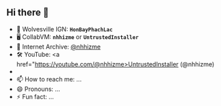 ## Hi there 👋
- 🐺 Wolvesville IGN: <b><code>HonBayPhachLac</code></b>
- 🖥️ CollabVM: <b><code>nhhizme</code></b> or <b><code>UntrustedInstaller</code></b>
- 💾 Internet Archive: <a href="https://archive.org/details/@nhhizme">@nhhizme</a>
- 🛠️ YouTube: <a href="https://youtube.com/@nhhizme>UntrustedInstaller (@nhhizme)</a>
- 
- 📫 How to reach me: ...
- 😄 Pronouns: ...
- ⚡ Fun fact: ...
